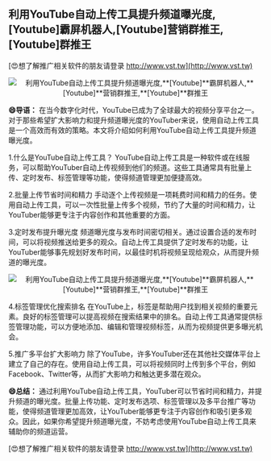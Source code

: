 ## **利用YouTube自动上传工具提升频道曝光度,**[Youtube]**霸屏机器人,**[Youtube]**营销群推王,**[Youtube]**群推王**

[😍想了解推广相关软件的朋友请登录 http://www.vst.tw](http://www.vst.tw)

 <center><img src="https://vst.tw/MP4/tuiguang/png/5.png" alt="利用YouTube自动上传工具提升频道曝光度,**[Youtube]**霸屏机器人,**[Youtube]**营销群推王,**[Youtube]**群推王"></center>

**😄导语：**
在当今数字化时代，YouTube已成为了全球最大的视频分享平台之一。对于那些希望扩大影响力和提升频道曝光度的YouTuber来说，使用自动上传工具是一个高效而有效的策略。本文将介绍如何利用YouTube自动上传工具提升频道曝光度。

1.什么是YouTube自动上传工具？
YouTube自动上传工具是一种软件或在线服务，可以帮助YouTuber自动上传视频到他们的频道。这些工具通常具有批量上传、定时发布、标签管理等功能，使得频道管理更加便捷高效。

2.批量上传节省时间和精力
手动逐个上传视频是一项耗费时间和精力的任务。使用自动上传工具，可以一次性批量上传多个视频，节约了大量的时间和精力，让YouTuber能够更专注于内容创作和其他重要的方面。

3.定时发布提升曝光度
频道曝光度与发布时间密切相关。通过设置合适的发布时间，可以将视频推送给更多的观众。自动上传工具提供了定时发布的功能，让YouTuber能够事先规划好发布时间，以最佳时机将视频呈现给观众，从而提升频道的曝光度。

 <center><img src="https://vst.tw/MP4/tuiguang/png/7.png" alt="利用YouTube自动上传工具提升频道曝光度,**[Youtube]**霸屏机器人,**[Youtube]**营销群推王,**[Youtube]**群推王"></center>

4.标签管理优化搜索排名
在YouTube上，标签是帮助用户找到相关视频的重要元素。良好的标签管理可以提高视频在搜索结果中的排名。自动上传工具通常提供标签管理功能，可以方便地添加、编辑和管理视频标签，从而为视频提供更多曝光机会。

5.推广多平台扩大影响力
除了YouTube，许多YouTuber还在其他社交媒体平台上建立了自己的存在。使用自动上传工具，可以将视频同时上传到多个平台，例如Facebook、Twitter等，从而扩大影响力和触达更多潜在观众。

**😄总结：**
通过利用YouTube自动上传工具，YouTuber可以节省时间和精力，并提升频道的曝光度。批量上传功能、定时发布选项、标签管理以及多平台推广等功能，使得频道管理更加高效，让YouTuber能够更专注于内容创作和吸引更多观众。因此，如果你希望提升频道曝光度，不妨考虑使用YouTube自动上传工具来辅助你的频道运营。

[😍想了解推广相关软件的朋友请登录 http://www.vst.tw](http://www.vst.tw)



